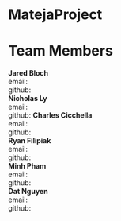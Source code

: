 # MatejaProject

# Team Members
**Jared Bloch**
 <br />
email:
 <br />
github:
 <br />
**Nicholas Ly**
 <br />
email:
 <br />
github:
**Charles Cicchella**
 <br />
email:
 <br />
github:
 <br />
**Ryan Filipiak**
 <br />
email:
 <br />
github:
 <br />
**Minh Pham**
 <br />
email:
 <br />
github:
 <br />
**Dat Nguyen**
 <br />
email:
 <br />
github:

